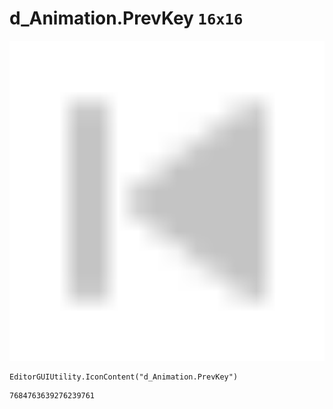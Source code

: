 # d_Animation.PrevKey `16x16`
<img src="/img/d_Animation.PrevKey.png" width=512 height=512>

``` CSharp
EditorGUIUtility.IconContent("d_Animation.PrevKey")
```
```
7684763639276239761
```
